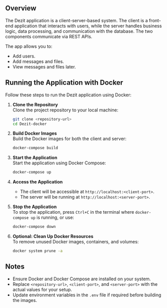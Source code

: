 ## Overview

The Dezit application is a client-server-based system. The client is a front-end application that interacts with users, while the server handles business logic, data processing, and communication with the database. The two components communicate via REST APIs.

The app allows you to:

- Add users.
- Add messages and files.
- View messages and files later.

## Running the Application with Docker

Follow these steps to run the Dezit application using Docker:

1. **Clone the Repository**  
   Clone the project repository to your local machine:

   ```bash
   git clone <repository-url>
   cd Dezit-docker
   ```

2. **Build Docker Images**  
   Build the Docker images for both the client and server:

   ```bash
   docker-compose build
   ```

3. **Start the Application**  
   Start the application using Docker Compose:

   ```bash
   docker-compose up
   ```

4. **Access the Application**

   - The client will be accessible at `http://localhost:<client-port>`.
   - The server will be running at `http://localhost:<server-port>`.

5. **Stop the Application**  
   To stop the application, press `Ctrl+C` in the terminal where `docker-compose up` is running, or use:

   ```bash
   docker-compose down
   ```

6. **Optional: Clean Up Docker Resources**  
   To remove unused Docker images, containers, and volumes:
   ```bash
   docker system prune -a
   ```

## Notes

- Ensure Docker and Docker Compose are installed on your system.
- Replace `<repository-url>`, `<client-port>`, and `<server-port>` with the actual values for your setup.
- Update environment variables in the `.env` file if required before building the images.
